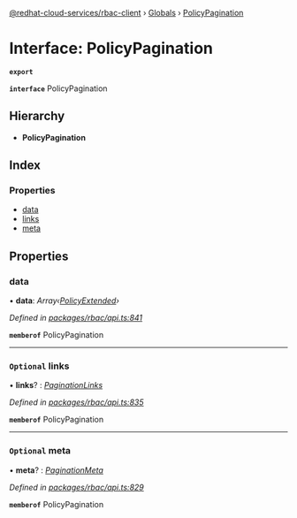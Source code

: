 [@redhat-cloud-services/rbac-client](../README.md) › [Globals](../globals.md) › [PolicyPagination](policypagination.md)

# Interface: PolicyPagination

**`export`** 

**`interface`** PolicyPagination

## Hierarchy

* **PolicyPagination**

## Index

### Properties

* [data](policypagination.md#data)
* [links](policypagination.md#optional-links)
* [meta](policypagination.md#optional-meta)

## Properties

###  data

• **data**: *Array‹[PolicyExtended](policyextended.md)›*

*Defined in [packages/rbac/api.ts:841](https://github.com/RedHatInsights/javascript-clients/blob/master/packages/rbac/api.ts#L841)*

**`memberof`** PolicyPagination

___

### `Optional` links

• **links**? : *[PaginationLinks](paginationlinks.md)*

*Defined in [packages/rbac/api.ts:835](https://github.com/RedHatInsights/javascript-clients/blob/master/packages/rbac/api.ts#L835)*

**`memberof`** PolicyPagination

___

### `Optional` meta

• **meta**? : *[PaginationMeta](paginationmeta.md)*

*Defined in [packages/rbac/api.ts:829](https://github.com/RedHatInsights/javascript-clients/blob/master/packages/rbac/api.ts#L829)*

**`memberof`** PolicyPagination
